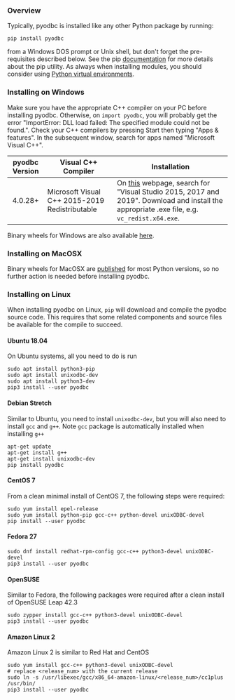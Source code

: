 ### Overview

Typically, pyodbc is installed like any other Python package by running:

~~~
pip install pyodbc
~~~

from a Windows DOS prompt or Unix shell, but don't forget the pre-requisites described below. See the pip [documentation](https://pip.pypa.io/en/latest/user_guide.html "pip user guide") for more details about the pip utility. As always when installing modules, you should consider using [Python virtual environments](http://docs.python-guide.org/en/latest/dev/virtualenvs/).

### Installing on Windows

Make sure you have the appropriate C++ compiler on your PC before installing pyodbc. Otherwise, on `import pyodbc`, you will probably get the error "ImportError: DLL load failed: The specified module could not be found.". Check your C++ compilers by pressing Start then typing "Apps & features". In the subsequent window, search for apps named "Microsoft Visual C++".

| pyodbc Version | Visual C++ Compiler | Installation |
|:--------------:| ------------------- | ------------ |
| 4.0.28+ | Microsoft Visual C++ 2015-2019 Redistributable | On [this](https://support.microsoft.com/en-us/help/2977003/the-latest-supported-visual-c-downloads) webpage, search for "Visual Studio 2015, 2017 and 2019". Download and install the appropriate .exe file, e.g. `vc_redist.x64.exe`. |

Binary wheels for Windows are also available [here](https://pypi.org/project/pyodbc/#files).

### Installing on MacOSX

Binary wheels for MacOSX are [published](https://pypi.org/project/pyodbc/#files) for most Python versions, so no further action is needed before installing pyodbc.

### Installing on Linux

When installing pyodbc on Linux, `pip` will download and compile the pyodbc source code. This requires that some related components and source files be available for the compile to succeed. 

#### Ubuntu 18.04

On Ubuntu systems, all you need to do is run

~~~
sudo apt install python3-pip
sudo apt install unixodbc-dev
sudo apt install python3-dev
pip3 install --user pyodbc
~~~

#### Debian Stretch

Similar to Ubuntu, you need to install `unixodbc-dev`, but you will also need to install `gcc` and `g++`. Note `gcc` package is automatically installed when installing `g++`

~~~
apt-get update
apt-get install g++
apt-get install unixodbc-dev
pip install pyodbc
~~~

#### CentOS 7

From a clean minimal install of CentOS 7, the following steps were required:

~~~
sudo yum install epel-release
sudo yum install python-pip gcc-c++ python-devel unixODBC-devel
pip install --user pyodbc
~~~

#### Fedora 27

~~~
sudo dnf install redhat-rpm-config gcc-c++ python3-devel unixODBC-devel
pip3 install --user pyodbc
~~~

#### OpenSUSE

Similar to Fedora, the following packages were required after a clean install of OpenSUSE Leap 42.3

~~~
sudo zypper install gcc-c++ python3-devel unixODBC-devel
pip3 install --user pyodbc
~~~


#### Amazon Linux 2

Amazon Linux 2 is similar to Red Hat and CentOS

~~~
sudo yum install gcc-c++ python3-devel unixODBC-devel
# replace <release_num> with the current release
sudo ln -s /usr/libexec/gcc/x86_64-amazon-linux/<release_num>/cc1plus /usr/bin/
pip3 install --user pyodbc
~~~
